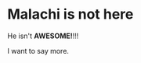 # Malachi is not here































































He isn't **AWESOME!**!!!































I want to say more.